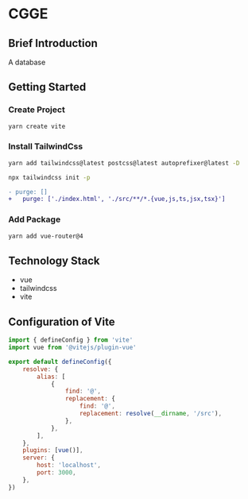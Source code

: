 # CGGE

## Brief Introduction

A database

## Getting Started

### Create Project

```bash
yarn create vite
```

### Install TailwindCss
```bash
yarn add tailwindcss@latest postcss@latest autoprefixer@latest -D
```

```bash
npx tailwindcss init -p
```

```diff
- purge: []
+	purge: ['./index.html', './src/**/*.{vue,js,ts,jsx,tsx}']
```

### Add Package

```bash
yarn add vue-router@4
```

## Technology Stack

-   vue
-   tailwindcss
-   vite

## Configuration of Vite

```js
import { defineConfig } from 'vite'
import vue from '@vitejs/plugin-vue'

export default defineConfig({
	resolve: {
		alias: [
			{
				find: '@',
				replacement: {
					find: '@',
					replacement: resolve(__dirname, '/src'),
				},
			},
		],
	},
	plugins: [vue()],
	server: {
		host: 'localhost',
		port: 3000,
	},
})
```

